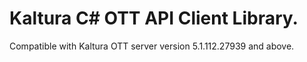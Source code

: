 # Kaltura C# OTT API Client Library.
Compatible with Kaltura OTT server version 5.1.112.27939 and above.
